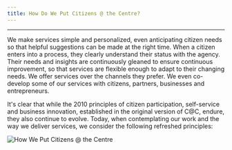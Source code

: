 ```yaml
---
title: How Do We Put Citizens @ the Centre?
---
```

--------------------------------------------------------------
We make services simple and personalized, even anticipating citizen needs so that helpful suggestions can be made at the right time. When a citizen enters into a process, they clearly understand their status with the agency. Their needs and insights are continuously gleaned to ensure continuous improvement, so that services are flexible enough to adapt to their changing needs. We offer services over the channels they prefer. We even co-develop some of our services with citizens, partners, businesses and entrepreneurs.

It's clear that while the 2010 principles of citizen participation, self-service and business innovation, established in the original version of C@C, endure, they also continue to evolve. Today, when contemplating our work and the way we deliver services, we consider the following refreshed principles:
 
<img src="{{site.baseurl}}/images/catc_table1.png" alt="How We Put Citizens @ the Centre">
